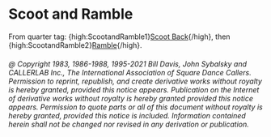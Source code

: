 
# Scoot and Ramble

From quarter tag:
{high:ScootandRamble1}[Scoot Back](../ms/scoot_back.md){/high},
then {high:ScootandRamble2}[Ramble](ramble.md){/high}.

###### @ Copyright 1983, 1986-1988, 1995-2021 Bill Davis, John Sybalsky and CALLERLAB Inc., The International Association of Square Dance Callers. Permission to reprint, republish, and create derivative works without royalty is hereby granted, provided this notice appears. Publication on the Internet of derivative works without royalty is hereby granted provided this notice appears. Permission to quote parts or all of this document without royalty is hereby granted, provided this notice is included. Information contained herein shall not be changed nor revised in any derivation or publication.
